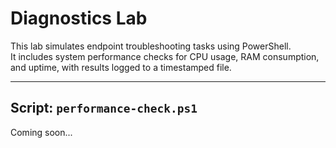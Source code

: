 # Diagnostics Lab

This lab simulates endpoint troubleshooting tasks using PowerShell.  
It includes system performance checks for CPU usage, RAM consumption, and uptime, with results logged to a timestamped file.

---

## Script: `performance-check.ps1`

Coming soon...
